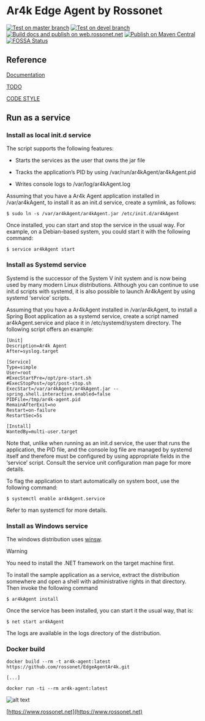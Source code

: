 # Ar4k Edge Agent by Rossonet

[![Test on master branch](https://github.com/rossonet/EdgeAgentAr4k/actions/workflows/test-on-master.yml/badge.svg)](https://github.com/rossonet/EdgeAgentAr4k/actions/workflows/test-on-master.yml)
[![Test on devel branch](https://github.com/rossonet/EdgeAgentAr4k/actions/workflows/test-on-devel.yml/badge.svg)](https://github.com/rossonet/EdgeAgentAr4k/actions/workflows/test-on-devel.yml)
[![Build docs and publish on web.rossonet.net](https://github.com/rossonet/EdgeAgentAr4k/actions/workflows/docs-on-master.yml/badge.svg)](https://github.com/rossonet/EdgeAgentAr4k/actions/workflows/docs-on-master.yml)
[![Publish on Maven Central](https://github.com/rossonet/EdgeAgentAr4k/actions/workflows/publish-on-maven.yml/badge.svg)](https://github.com/rossonet/EdgeAgentAr4k/actions/workflows/publish-on-maven.yml)
[![FOSSA Status](https://app.fossa.com/api/projects/git%2Bgithub.com%2Frossonet%2FEdgeAgentAr4k.svg?type=shield)](https://app.fossa.com/projects/git%2Bgithub.com%2Frossonet%2FEdgeAgentAr4k?ref=badge_shield)

## Reference

[Documentation](https://www.rossonet.net/dati/edge-docs/doc-site/)

[TODO](TODO.md)

[CODE STYLE](https://google.github.io/styleguide/javaguide.html)

## Run as a service

### Install as local init.d service

The script supports the following features:

- Starts the services as the user that owns the jar file

- Tracks the application’s PID by using /var/run/ar4kAgent/ar4kAgent.pid

- Writes console logs to /var/log/ar4kAgent.log

Assuming that you have a Ar4k Agent application installed in /var/ar4kAgent, to install it as an init.d service, create a symlink, as follows:

```
$ sudo ln -s /var/ar4kAgent/ar4kAgent.jar /etc/init.d/ar4kAgent
```

Once installed, you can start and stop the service in the usual way. For example, on a Debian-based system, you could start it with the following command:

```
$ service ar4kAgent start
```

### Install as Systemd service

Systemd is the successor of the System V init system and is now being used by many modern Linux distributions. Although you can continue to use init.d scripts with systemd, it is also possible to launch Ar4kAgent by using systemd ‘service’ scripts.

Assuming that you have a Ar4kAgent installed in /var/ar4kAgent, to install a Spring Boot application as a systemd service, create a script named ar4kAgent.service and place it in /etc/systemd/system directory. The following script offers an example:

```
[Unit]
Description=Ar4k Agent 
After=syslog.target

[Service]
Type=simple
User=root
#ExecStartPre=/opt/pre-start.sh
#ExecStopPost=/opt/post-stop.sh
ExecStart=/var/ar4kAgent/ar4kAgent.jar --spring.shell.interactive.enabled=false
PIDFile=/tmp/ar4k-agent.pid
RemainAfterExit=no
Restart=on-failure
RestartSec=5s

[Install]
WantedBy=multi-user.target
```

Note that, unlike when running as an init.d service, the user that runs the application, the PID file, and the console log file are managed by systemd itself and therefore must be configured by using appropriate fields in the ‘service’ script. Consult the service unit configuration man page for more details.

To flag the application to start automatically on system boot, use the following command:

```
$ systemctl enable ar4kAgent.service
```

Refer to man systemctl for more details.

### Install as Windows service

The windows distribution uses [winsw](https://github.com/kohsuke/winsw).

Warning

You need to install the .NET framework on the target machine first.

To install the sample application as a service, extract the distribution somewhere and open a shell with administrative rights in that directory. Then invoke the following command

```
$ ar4kAgent install
```

Once the service has been installed, you can start it the usual way, that is:

```
$ net start ar4kAgent
```

The logs are available in the logs directory of the distribution.

### Docker build

```
docker build --rm -t ar4k-agent:latest https://github.com/rossonet/EdgeAgentAr4k.git

[...]

docker run -ti --rm ar4k-agent:latest
```


![alt text](https://www.rossonet.net/wp-content/uploads/2015/01/logoRossonet4.png "Rossonet")

[https://www.rossonet.net](https://www.rossonet.net)

